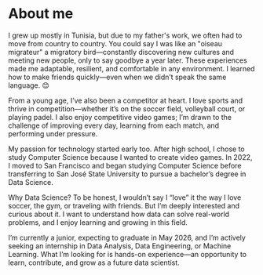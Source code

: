 # About me

I grew up mostly in Tunisia, but due to my father's work, we often had to move from country to country. You could say I was like an "oiseau migrateur" a migratory bird—constantly discovering new cultures and meeting new people, only to say goodbye a year later. These experiences made me adaptable, resilient, and comfortable in any environment. I learned how to make friends quickly—even when we didn’t speak the same language. 😊

From a young age, I’ve also been a competitor at heart. I love sports and thrive in competition—whether it’s on the soccer field, volleyball court, or playing padel. I also enjoy competitive video games; I’m drawn to the challenge of improving every day, learning from each match, and performing under pressure.

My passion for technology started early too. After high school, I chose to study Computer Science because I wanted to create video games. In 2022, I moved to San Francisco and began studying Computer Science before transferring to San José State University to pursue a bachelor’s degree in Data Science.

Why Data Science? To be honest, I wouldn’t say I “love” it the way I love soccer, the gym, or traveling with friends. But I’m deeply interested and curious about it. I want to understand how data can solve real-world problems, and I enjoy learning and growing in this field.

I’m currently a junior, expecting to graduate in May 2026, and I’m actively seeking an internship in Data Analysis, Data Engineering, or Machine Learning. What I’m looking for is hands-on experience—an opportunity to learn, contribute, and grow as a future data scientist.

